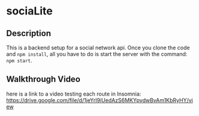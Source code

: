 # sociaLite

## Description
This is a backend setup for a social network api. Once you clone the code and ``` npm install ```, all you have to do is start the server with the command: ``` npm start ```.

## Walkthrough Video
here is a link to a video testing each route in Insomnia: https://drive.google.com/file/d/1jeYrI9iUedAzS6MKYpvdwBvAm1KbRyHY/view

